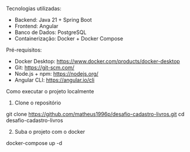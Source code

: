 Tecnologias utilizadas:

- Backend: Java 21 + Spring Boot
- Frontend: Angular
- Banco de Dados: PostgreSQL
- Containerização: Docker + Docker Compose

Pré-requisitos:

- Docker Desktop: https://www.docker.com/products/docker-desktop
- Git: https://git-scm.com/
- Node.js + npm: https://nodejs.org/
- Angular CLI: https://angular.io/cli

Como executar o projeto localmente

1. Clone o repositório

git clone https://github.com/matheus1996p/desafio-cadastro-livros.git
cd desafio-cadastro-livros

2. Suba o projeto com o docker

docker-compose up -d

